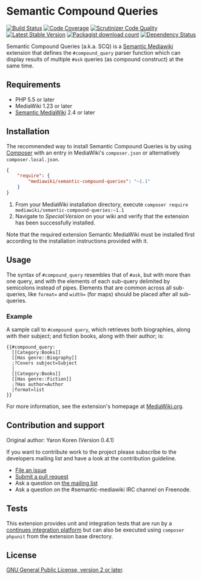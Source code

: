# Semantic Compound Queries

[![Build Status](https://secure.travis-ci.org/SemanticMediaWiki/SemanticCompoundQueries.svg?branch=master)](http://travis-ci.org/SemanticMediaWiki/SemanticCompoundQueries)
[![Code Coverage](https://scrutinizer-ci.com/g/SemanticMediaWiki/SemanticCompoundQueries/badges/coverage.png?b=master)](https://scrutinizer-ci.com/g/SemanticMediaWiki/SemanticCompoundQueries/?branch=master)
[![Scrutinizer Code Quality](https://scrutinizer-ci.com/g/SemanticMediaWiki/SemanticCompoundQueries/badges/quality-score.png?b=master)](https://scrutinizer-ci.com/g/SemanticMediaWiki/SemanticCompoundQueries/?branch=master)
[![Latest Stable Version](https://poser.pugx.org/mediawiki/semantic-compound-queries/version.png)](https://packagist.org/packages/mediawiki/semantic-compound-queries)
[![Packagist download count](https://poser.pugx.org/mediawiki/semantic-compound-queries/d/total.png)](https://packagist.org/packages/mediawiki/semantic-compound-queries)
[![Dependency Status](https://www.versioneye.com/php/mediawiki:semantic-compound-queries/badge.png)](https://www.versioneye.com/php/mediawiki:semantic-compound-queries)

Semantic Compound Queries (a.k.a. SCQ) is a [Semantic Mediawiki][smw] extension that defines the `#compound_query` parser function which can display results of multiple `#ask` queries (as compound construct) at the same time.

## Requirements

- PHP 5.5 or later
- MediaWiki 1.23 or later
- [Semantic MediaWiki][smw] 2.4 or later

## Installation

The recommended way to install Semantic Compound Queries is by using [Composer][composer] with an entry in MediaWiki's `composer.json` or alternatively `composer.local.json`.

```json
{
	"require": {
		"mediawiki/semantic-compound-queries": "~1.1"
	}
}
```
1. From your MediaWiki installation directory, execute
   `composer require mediawiki/semantic-compound-queries:~1.1`
2. Navigate to _Special:Version_ on your wiki and verify that the extension
   has been successfully installed.

Note that the required extension Semantic MediaWiki must be installed first according to the installation
instructions provided with it.

## Usage

The syntax of `#compound_query` resembles that of `#ask`, but with more than
one query, and with the elements of each sub-query delimited by semicolons
instead of pipes. Elements that are common across all sub-queries, like
`format=` and `width=` (for maps) should be placed after all sub-queries.

### Example

A sample call to `#compound query`, which retrieves both biographies, along
with their subject; and fiction books, along with their author; is:

```
{{#compound_query:
  [[Category:Books]]
  [[Has genre::Biography]]
  ;?Covers subject=Subject
  |
  [[Category:Books]]
  [[Has genre::Fiction]]
  ;?Has author=Author
  |format=list
}}
```

For more information, see the extension's homepage at [MediaWiki.org][homepage].

## Contribution and support

Original author: Yaron Koren (Version 0.4.1)

If you want to contribute work to the project please subscribe to the developers mailing list and
have a look at the contribution guideline.

* [File an issue](https://github.com/SemanticMediaWiki/SemanticCompoundQueries/issues)
* [Submit a pull request](https://github.com/SemanticMediaWiki/SemanticCompoundQueries/pulls)
* Ask a question on [the mailing list](https://www.semantic-mediawiki.org/wiki/Mailing_list)
* Ask a question on the #semantic-mediawiki IRC channel on Freenode.

## Tests

This extension provides unit and integration tests that are run by a [continues integration platform][travis]
but can also be executed using `composer phpunit` from the extension base directory.

## License

[GNU General Public License, version 2 or later][gpl-licence].

[smw]: https://github.com/SemanticMediaWiki/SemanticMediaWiki
[contributors]: https://github.com/SemanticMediaWiki/SemanticCompoundQueries/graphs/contributors
[travis]: https://travis-ci.org/SemanticMediaWiki/SemanticCompoundQueries
[gpl-licence]: https://www.gnu.org/copyleft/gpl.html
[composer]: https://getcomposer.org/
[homepage]: https://www.mediawiki.org/wiki/Extension:Semantic_Compound_Queries
